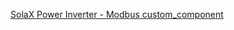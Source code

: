 [SolaX Power Inverter - Modbus custom_component](https://github.com/wills106/homsassistant-solax-modbus)
